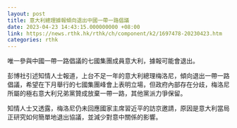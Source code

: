 ```yaml
---
layout: post
title: 意大利總理據報傾向退出中國一帶一路倡議
date: 2023-04-23 14:43:15.000000000 +08:00
link: https://news.rthk.hk/rthk/ch/component/k2/1697478-20230423.htm
categories: rthk
---
```


唯一參與中國一帶一路倡議的七國集團成員意大利，據報可能會退出。

彭博社引述知情人士報道，上台不足一年的意大利總理梅洛尼，傾向退出一帶一路倡議，希望在下月舉行的七國集團峰會上表明立場，但政府內部存在分歧，梅洛尼所屬的極右意大利兄弟黨贊成放棄一帶一路，其他黨派力爭保留。

知情人士又透露，梅洛尼仍未回應國家主席習近平的訪京邀請，原因是意大利當局正研究如何簡單地退出協議，並減少對意中關係的影響。
